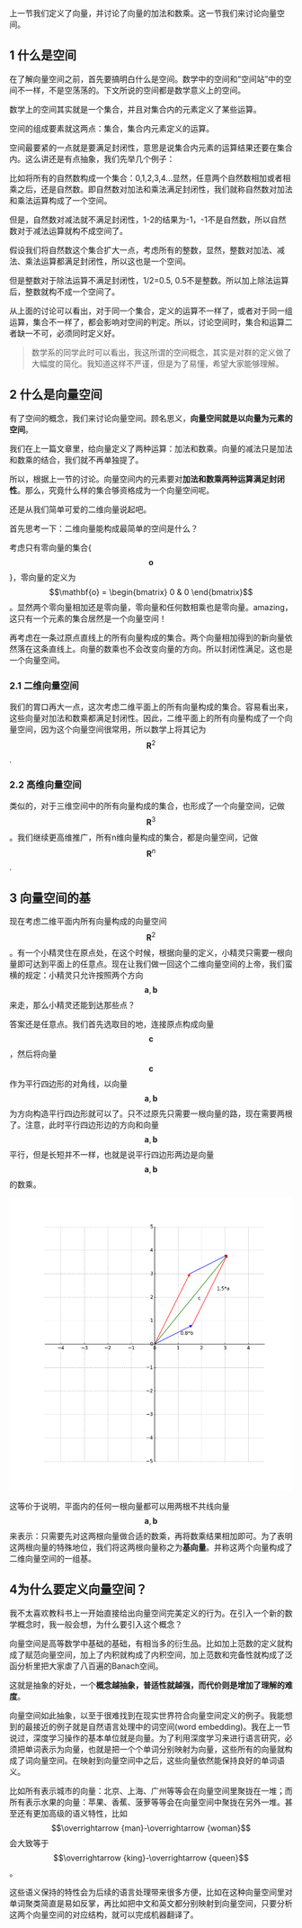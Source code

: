 上一节我们定义了向量，并讨论了向量的加法和数乘。这一节我们来讨论向量空间。

## 1 什么是空间

在了解向量空间之前，首先要搞明白什么是空间。数学中的空间和“空间站”中的空间不一样，不是空荡荡的。下文所说的空间都是数学意义上的空间。

数学上的空间其实就是一个集合，并且对集合内的元素定义了某些运算。

空间的组成要素就这两点：集合，集合内元素定义的运算。

空间最要紧的一点就是要满足封闭性，意思是说集合内元素的运算结果还要在集合内。这么讲还是有点抽象，我们先举几个例子：

比如将所有的自然数构成一个集合：0,1,2,3,4…显然，任意两个自然数相加或者相乘之后，还是自然数。即自然数对加法和乘法满足封闭性，我们就称自然数对加法和乘法运算构成了一个空间。

但是，自然数对减法就不满足封闭性，1-2的结果为-1，-1不是自然数，所以自然数对于减法运算就构不成空间了。

假设我们将自然数这个集合扩大一点，考虑所有的整数，显然，整数对加法、减法、乘法运算都满足封闭性，所以这也是一个空间。

但是整数对于除法运算不满足封闭性，1/2=0.5, 0.5不是整数。所以加上除法运算后，整数就构不成一个空间了。

从上面的讨论可以看出，对于同一个集合，定义的运算不一样了，或者对于同一组运算，集合不一样了，都会影响对空间的判定。所以，讨论空间时，集合和运算二者缺一不可，必须同时定义好。

> 数学系的同学此时可以看出，我这所谓的空间概念，其实是对群的定义做了大幅度的简化。我知道这样不严谨，但是为了易懂，希望大家能够理解。

## 2 什么是向量空间

有了空间的概念，我们来讨论向量空间。顾名思义，**向量空间就是以向量为元素的空间**。

我们在上一篇文章里，给向量定义了两种运算：加法和数乘。向量的减法只是加法和数乘的结合，我们就不再单独提了。

所以，根据上一节的讨论。向量空间内的元素要对**加法和数乘两种运算满足封闭性**。那么，究竟什么样的集合够资格成为一个向量空间呢。

还是从我们简单可爱的二维向量说起吧。

首先思考一下：二维向量能构成最简单的空间是什么？

考虑只有零向量的集合{$$\mathbf{o}$$}，零向量的定义为$$\mathbf{o} = \begin{bmatrix} 0  & 0 \end{bmatrix}$$。显然两个零向量相加还是零向量，零向量和任何数相乘也是零向量。amazing，这只有一个元素的集合居然是一个向量空间！

再考虑在一条过原点直线上的所有向量构成的集合。两个向量相加得到的新向量依然落在这条直线上。向量的数乘也不会改变向量的方向。所以封闭性满足。这也是一个向量空间。

### 2.1 二维向量空间

我们的胃口再大一点，这次考虑二维平面上的所有向量构成的集合。容易看出来，这些向量对加法和数乘都满足封闭性。因此，二维平面上的所有向量构成了一个向量空间，因为这个向量空间很常用，所以数学上将其记为$$\mathbf{R}^2$$.

### 2.2 高维向量空间

类似的，对于三维空间中的所有向量构成的集合，也形成了一个向量空间，记做$$\mathbf{R}^3$$。我们继续更高维推广，所有n维向量构成的集合，都是向量空间，记做$$\mathbf{R}^n$$.

## 3 向量空间的基

现在考虑二维平面内所有向量构成的向量空间$$\mathbf{R}^2$$。有一个小精灵住在原点处，在这个时候，根据向量的定义，小精灵只需要一根向量即可达到平面上的任意点。现在让我们做一回这个二维向量空间的上帝，我们蛮横的规定：小精灵只允许按照两个方向$$\mathbf{a},\mathbf{b}$$来走，那么小精灵还能到达那些点？

答案还是任意点。我们首先选取目的地，连接原点构成向量$$\mathbf{c}$$，然后将向量$$\mathbf{c}$$作为平行四边形的对角线，以向量$$\mathbf{a},\mathbf{b}$$为方向构造平行四边形就可以了。只不过原先只需要一根向量的路，现在需要两根了。注意，此时平行四边形边的方向和向量$$\mathbf{a},\mathbf{b}$$平行，但是长短并不一样，也就是说平行四边形两边是向量$$\mathbf{a},\mathbf{b}$$的数乘。

![向量分解](pictures/vector_basis.png)

这等价于说明，平面内的任何一根向量都可以用两根不共线向量$$\mathbf{a},\mathbf{b}$$来表示：只需要先对这两根向量做合适的数乘，再将数乘结果相加即可。为了表明这两根向量的特殊地位，我们将这两根向量称之为**基向量**。并称这两个向量构成了二维向量空间的一组基。

## 4为什么要定义向量空间？

我不太喜欢教科书上一开始直接给出向量空间完美定义的行为。在引入一个新的数学概念时，我一般会想，为什么要引入这个概念？

向量空间是高等数学中基础的基础，有相当多的衍生品。比如加上范数的定义就构成了赋范向量空间，加上了内积就构成了内积空间，加上范数和完备性就构成了泛函分析里把大家虐了八百遍的Banach空间。

这就是抽象的好处，一个**概念越抽象，普适性就越强，而代价则是增加了理解的难度**。

向量空间如此抽象，以至于很难找到在现实世界符合向量空间定义的例子。我能想到的最接近的例子就是自然语言处理中的词空间(word embedding)。我在上一节说过，深度学习操作的基本单位就是向量。为了利用深度学习来进行语言研究，必须把单词表示为向量，也就是把一个个单词分别映射为向量，这些所有的向量就构成了词向量空间。在映射到向量空间中之后，这些向量依然能保持良好的单词语义。

比如所有表示城市的向量：北京、上海、广州等等会在向量空间里聚拢在一堆；而所有表示水果的向量：苹果、香蕉、菠萝等等会在向量空间中聚拢在另外一堆。甚至还有更加高级的语义特性，比如$$\overrightarrow {man}-\overrightarrow {woman}$$会大致等于$$\overrightarrow {king}-\overrightarrow {queen}$$。

这些语义保持的特性会为后续的语言处理带来很多方便，比如在这种向量空间里对单词聚类简直是易如反掌，再比如把中文和英文都分别映射到向量空间，只要分析这两个向量空间的对应结构，就可以完成机器翻译了。
